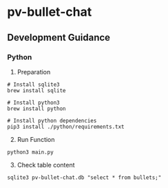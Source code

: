 # pv-bullet-chat

## Development Guidance

### Python
1. Preparation
```
# Install sqlite3
brew install sqlite

# Install python3
brew install python

# Install python dependencies
pip3 install ./python/requirements.txt
```
2. Run Function
```
python3 main.py
```
3. Check table content
```
sqlite3 pv-bullet-chat.db "select * from bullets;"
```